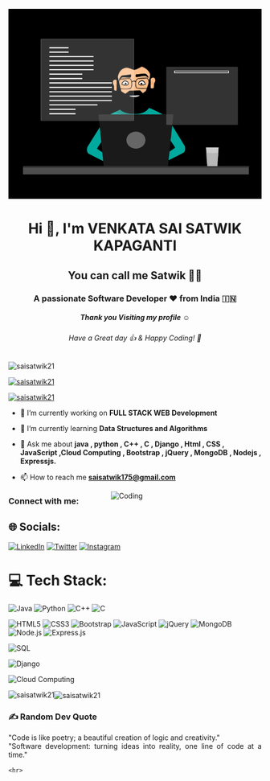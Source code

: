 
<p align="center">
  <img src="./thoughtworks-gif_dribbble.gif" alt="Centered Image">
</p>

<h1 align="center">Hi 👋, I'm VENKATA SAI SATWIK KAPAGANTI</h1>
<h2 align="center"> You can call me Satwik 👨‍💻</h2>
<h3 align="center">A passionate Software Developer ❤️ from India 🇮🇳 </h3>
<h5 align="center">Thank you Visiting my profile ☺</h5>
<h6 align="center">Have a Great day 👍 & Happy Coding! 🙂</h6>
<p align="left"> <img src="https://komarev.com/ghpvc/?username=saisatwik21&label=Profile%20views&color=0e75b6&style=flat" alt="saisatwik21" /> </p>
<p align="left"> <a href="https://github.com/ryo-ma/github-profile-trophy"><img src="https://github-profile-trophy.vercel.app/?username=saisatwik21" alt="saisatwik21" /></a> </p>
<p align="left"> <a href="https://twitter.com/satwik1221?s=09" target="blank"><img src="https://img.shields.io/twitter/follow/satwik1221?s=twitter&style=for-the-badge" alt="saisatwik21" /></a> </p>


- 🔭 I’m currently working on **FULL STACK WEB Development**

- 🌱 I’m currently learning **Data Structures and Algorithms**

- 💬 Ask me about **java , python , C++ , C , Django , Html , CSS , JavaScript ,Cloud Computing , Bootstrap , jQuery , MongoDB , Nodejs , Expressjs.**

- 📫 How to reach me **saisatwik175@gmail.com**



<img align="right" alt="Coding" width="300" src="https://cdn.dribbble.com/users/1162077/screenshots/3848914/programmer.gif">

<h3 align="left">Connect with me:</h3>

## 🌐 Socials:
[![LinkedIn](https://img.shields.io/badge/LinkedIn-%230077B5.svg?logo=linkedin&logoColor=white)](https://www.linkedin.com/in/sai-satwik)
 [![Twitter](https://img.shields.io/badge/Twitter-%231DA1F2.svg?logo=Twitter&logoColor=white)](https://twitter.com/satwik1221?s) 
 [![Instagram](https://img.shields.io/badge/Instagram-%23E4405F.svg?logo=Instagram&logoColor=white
 )](https://www.instagram.com/saisatwik12/?hl=en) 


 # 💻 Tech Stack:

 ![Java](https://img.shields.io/badge/Java-%23ED8B00.svg?style=for-the-badge&logo=java&logoColor=white)
![Python](https://img.shields.io/badge/Python-3670A0?style=for-the-badge&logo=python&logoColor=ffdd54)
![C++](https://img.shields.io/badge/C++-%2300599C.svg?style=for-the-badge&logo=c%2B%2B&logoColor=white)
![C](https://img.shields.io/badge/C-%2300599C.svg?style=for-the-badge&logo=c&logoColor=white)



![HTML5](https://img.shields.io/badge/HTML5-%23E34F26.svg?style=for-the-badge&logo=html5&logoColor=white)
![CSS3](https://img.shields.io/badge/CSS3-%231572B6.svg?style=for-the-badge&logo=css3&logoColor=white)
![Bootstrap](https://img.shields.io/badge/Bootstrap-563D7C?style=for-the-badge&logo=bootstrap&logoColor=white)
![JavaScript](https://img.shields.io/badge/JavaScript-%23323330.svg?style=for-the-badge&logo=javascript&logoColor=%23F7DF1E)
![jQuery](https://img.shields.io/badge/jQuery-%230769AD.svg?style=for-the-badge&logo=jquery&logoColor=white)
![MongoDB](https://img.shields.io/badge/MongoDB-%2347A248.svg?style=for-the-badge&logo=mongodb&logoColor=white)
![Node.js](https://img.shields.io/badge/Node.js-%23339933.svg?style=for-the-badge&logo=node.js&logoColor=white)
![Express.js](https://img.shields.io/badge/Express.js-%23000000.svg?style=for-the-badge&logo=express&logoColor=white)



![SQL](https://img.shields.io/badge/SQL-%2300f.svg?style=for-the-badge&logo=postgresql&logoColor=white)

![Django](https://img.shields.io/badge/Django-%23092E20.svg?style=for-the-badge&logo=django&logoColor=white)

![Cloud Computing](https://img.shields.io/badge/Cloud%20Computing-%234285F4.svg?style=for-the-badge&logo=google-cloud&logoColor=white)



<p><img align="left" src="https://github-readme-stats.vercel.app/api/top-langs?username=saisatwik21&show_icons=true&locale=en&layout=compact&theme=tokyonight" alt="saisatwik21" /></p>


<p><img align="center" src="https://github-readme-streak-stats.herokuapp.com/?user=saisatwik21&theme=tokyonight" alt="saisatwik21" /></p>


### ✍️ Random Dev Quote
<p align="justify">"Code is like poetry; a beautiful creation of logic and creativity." 
    <br>
    "Software development: turning ideas into reality, one line of code at a time."</p>
  
    <hr>
    
    


